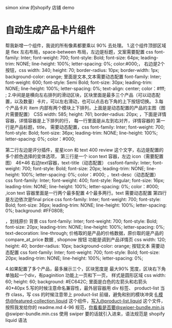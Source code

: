 simon xinw 的shopify 店铺 demo

# 自动生成产品卡片组件
帮我新增一个组件，我说的所有像素都要乘以 90% 去处理。
1.这个组件顶部区域是 flex 左右布局，space-between 布局，左边是标题，文案需要配置 css font-family: Inter;
font-weight: 700;
font-style: Bold;
font-size: 64px;
leading-trim: NONE;
line-height: 100%;
letter-spacing: 0%;
color:#000;， 右边是2个按钮，css width: 340;
height: 70;
border-radius: 10px;
border-width: 1px;
background-color: orange;
里面是文本,文本需要动态配置
font-family: Inter;
font-weight: 600;
font-style: Semi Bold;
font-size: 30px;
leading-trim: NONE;
line-height: 100%;
letter-spacing: 0%;
text-align: center;
color：#fff;
;
2.中间是是横向左右排列的滑动区块，区块里面是最多三个产品（可以动态配置，以及数量）卡片，可以左右滑动，也可以点击右下角的上下按钮切换。
3.每个产品卡片 item 内部有两个模块上下排列，上面是是动态配置的产品的主图（图片需要配置） CSS width: 585;
height: 761;
border-radius: 20px;
，下面是详情容器，详情容器是上下排列的行，
每一行里面是从左到右对齐，详情容器的
第一行是产品标题，title， 需要动态配置，css font-family: Inter;
font-weight: 700;
font-style: Bold;
font-size: 36px;
leading-trim: NONE;
line-height: 100%;
letter-spacing: 0%;
color：#000;

第二行左边是评分插件，星星icon 和 text 400 review 这个文字，右边是配置的多个颜色选择的变体选项，
第三行是一个 icon text 容器，左边 icon（需要配置图） 46*46 右边text容器，text-title（动态配置） cssfont-family: Inter;
font-weight: 700;
font-style: Bold;
font-size: 20px;
leading-trim: NONE;
line-height: 100%;
letter-spacing: 0%;
color：#000;
，text-desc（动态配置） css font-family: Inter;
font-weight: 400;
font-style: Regular;
font-size: 16px;
leading-trim: NONE;
line-height: 100%;
letter-spacing: 0%;
color：#000;
,icon text 容器里面是一行两个最多配置 4个最多两行。text 需要动态配置
第四行是左边依次是final price  css font-family: Inter;
font-weight: 700;
font-style: Bold;
font-size: 36px;
leading-trim: NONE;
line-height: 100%;
letter-spacing: 0%;
background: #FF0808;

，划线原价 背景 css font-family: Inter;
font-weight: 700;
font-style: Bold;
font-size: 20px;
leading-trim: NONE;
line-height: 100%;
letter-spacing: 0%;
text-decoration: line-through;
价格取的是产品的价格数据，原价取的是产品的compare_at_price 数据
, shopnow 按钮 功能是调到产品详情页 css width: 120;
height: 40;
border-radius: 10px;
background-color: orange;
按钮文本 需要动态配置 css 
font-family: Inter;
font-weight: 700;
font-style: Bold;
font-size: 20px;
leading-trim: NONE;
line-height: 100%;
letter-spacing: 0%;

4.如果配置了多个产品，最多展示三个，区块宽度是 最大90% 宽度，区块右下角单独起一个div，有paginition 功能上一页和下一页， 样式是圆形区域 css width: 60;
height: 60;
background: #EC642C;
里面是白色的左箭头和右箭头 40*40px
5.写的时候注意命名兼容性，最外层容器用 div 标签、 product-list 当作 class，写 css 的时候注意带上 product-list 前缀，避免和别的模块冲突
6.模仿@featured-collection.liquid 这个组件，写入@product-list.liquid 这个文件，按照我发给你的 readme.md 4-96 规范，你看看是否要@swiper-bundle.min.js @swiper-bundle.min.css 使用 swiper 要的话就引入进来，语法规范是 shopify  liquid 语法